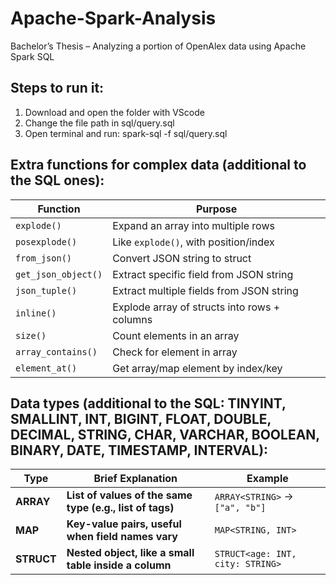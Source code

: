 # Apache-Spark-Analysis
Bachelor’s Thesis – Analyzing a portion of OpenAlex data using Apache Spark SQL

## Steps to run it:
1. Download and open the folder with VScode
2. Change the file path in sql/query.sql
3. Open terminal and run: spark-sql -f sql/query.sql

## Extra functions for complex data (additional to the SQL ones):
| **Function**        | **Purpose**                                  |
| ------------------- | -------------------------------------------- |
| `explode()`         | Expand an array into multiple rows           |
| `posexplode()`      | Like `explode()`, with position/index        |
| `from_json()`       | Convert JSON string to struct                |
| `get_json_object()` | Extract specific field from JSON string      |
| `json_tuple()`      | Extract multiple fields from JSON string     |
| `inline()`          | Explode array of structs into rows + columns |
| `size()`            | Count elements in an array                   |
| `array_contains()`  | Check for element in array                   |
| `element_at()`      | Get array/map element by index/key           |

## Data types (additional to the SQL: TINYINT, SMALLINT, INT, BIGINT, FLOAT, DOUBLE, DECIMAL, STRING, CHAR, VARCHAR, BOOLEAN, BINARY, DATE, TIMESTAMP, INTERVAL):
| **Type**   | **Brief Explanation**                                    | **Example**                      |
| ---------- | -------------------------------------------------------- | -------------------------------- |
| **ARRAY**  | **List of values of the same type (e.g., list of tags)** | `ARRAY<STRING>` → `["a", "b"]`   |
| **MAP**    | **Key-value pairs, useful when field names vary**        | `MAP<STRING, INT>`               |
| **STRUCT** | **Nested object, like a small table inside a column**    | `STRUCT<age: INT, city: STRING>` |
